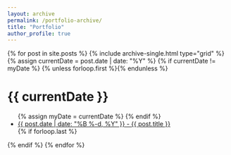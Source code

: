 ```yaml
---
layout: archive
permalink: /portfolio-archive/
title: "Portfolio"
author_profile: true
---
```

<div class="grid__wrapper">
  {% for post in site.posts %}
    {% include archive-single.html type="grid" %}
    {% assign currentDate = post.date | date: "%Y" %}
    {% if currentDate != myDate %}
        {% unless forloop.first %}</ul>{% endunless %}
        <h1>{{ currentDate }}</h1>
        <ul>
        {% assign myDate = currentDate %}
     {% endif %}
     <li><a href="{{ post.url }}"><span>{{ post.date | date: "%B %-d, %Y" }}</span> - {{ post.title }}</a></li>
     {% if forloop.last %}</ul>{% endif %}
  {% endfor %}
</div>

